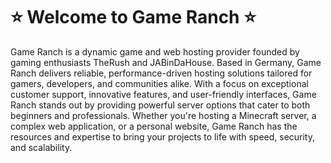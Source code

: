 # ⭐ Welcome to Game Ranch ⭐
Game Ranch is a dynamic game and web hosting provider founded by gaming enthusiasts TheRush and JABinDaHouse. Based in Germany, Game Ranch delivers reliable, performance-driven hosting solutions tailored for gamers, developers, and communities alike. With a focus on exceptional customer support, innovative features, and user-friendly interfaces, Game Ranch stands out by providing powerful server options that cater to both beginners and professionals. Whether you're hosting a Minecraft server, a complex web application, or a personal website, Game Ranch has the resources and expertise to bring your projects to life with speed, security, and scalability.
